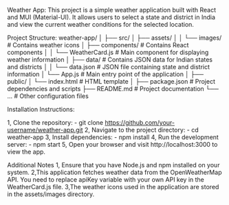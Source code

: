 Weather App:
This project is a simple weather application built with React and MUI (Material-UI). It allows users to select a state and district in India and view the current weather conditions for the selected location.


Project Structure:
weather-app/
│
├── src/
│   ├── assets/
│   │   └── images/            # Contains weather icons
│   ├── components/            # Contains React components
│   │   └── WeatherCard.js     # Main component for displaying weather information
│   ├── data/                  # Contains JSON data for Indian states and districts
│   │   └── data.json          # JSON file containing state and district information
│   └── App.js                 # Main entry point of the application
│
├── public/
│   └── index.html             # HTML template
│
├── package.json               # Project dependencies and scripts
├── README.md                  # Project documentation
└── ...                        # Other configuration files



Installation Instructions:

1, Clone the repository:  -  git clone https://github.com/your-username/weather-app.git
2, Navigate to the project directory: - cd weather-app
3, Install dependencies: - npm install
4, Run the development server: - npm start
5, Open your browser and visit http://localhost:3000 to view the app.


Additional Notes
1, Ensure that you have Node.js and npm installed on your system.
2,This application fetches weather data from the OpenWeatherMap API. You need to replace apiKey variable with your own API key in the    WeatherCard.js file.
3,The weather icons used in the application are stored in the assets/images directory.

   